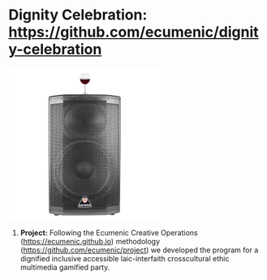 # Dignity Celebration: https://github.com/ecumenic/dignity-celebration
![Our Logo](https://github.com/ecumenic/dignity-celebration/blob/master/Dignity%20Celebration%20Logo.png)

1. **Project:** Following the Ecumenic Creative Operations (https://ecumenic.github.io) methodology (https://github.com/ecumenic/project) we developed the program for a dignified inclusive accessible laic-interfaith crosscultural ethic multimedia gamified party.
